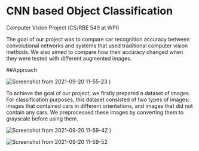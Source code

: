 # CNN based Object Classification 
Computer Vision Project (CS/RBE 549 at WPI)

The goal of our project was to compare car recognition accuracy between convolutional networks and systems that used traditional computer vision methods. We also aimed to compare how their accuracy changed when they were tested with different augmented images.

##Approach


![Screenshot from 2021-09-20 11-55-23](https://user-images.githubusercontent.com/74123050/134033911-d8d39c21-cc29-46fb-9427-1cb41896b91d.png)
)

To achieve the goal of our project, we firstly prepared a dataset of images. For classification purposes, this dataset consisted of two types of images: images that contained cars in different orientations, and images that did not contain any cars. We preprocessed these images by converting them to grayscale before using them.

![Screenshot from 2021-09-20 11-59-42](https://user-images.githubusercontent.com/74123050/134034625-4b4f7f10-70e4-49b2-9431-0f74f8cc79dc.png)
)

![Screenshot from 2021-09-20 11-59-52](https://user-images.githubusercontent.com/74123050/134034645-2726139e-a085-4ba2-affb-1a905dbbba64.png)

